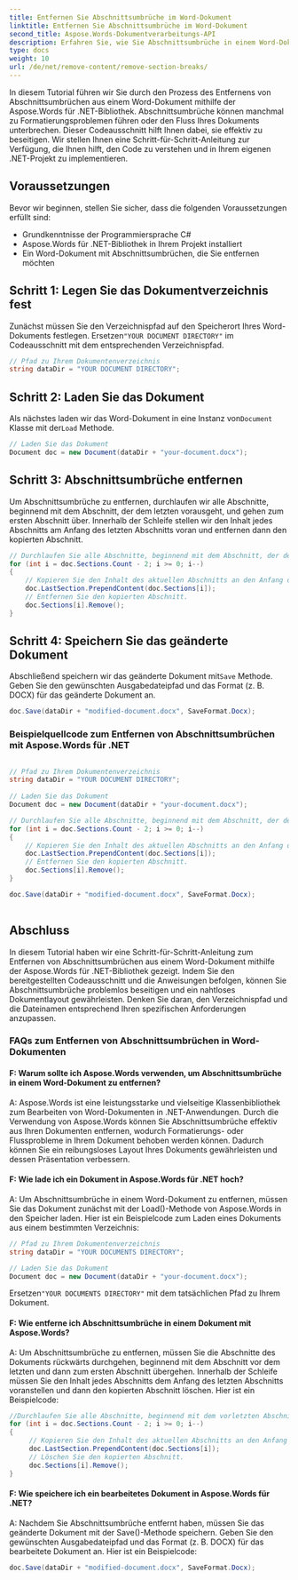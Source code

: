```yaml
---
title: Entfernen Sie Abschnittsumbrüche im Word-Dokument
linktitle: Entfernen Sie Abschnittsumbrüche im Word-Dokument
second_title: Aspose.Words-Dokumentverarbeitungs-API
description: Erfahren Sie, wie Sie Abschnittsumbrüche in einem Word-Dokument mithilfe der Aspose.Words-Bibliothek für .NET entfernen. Beseitigen Sie effektiv Abschnittsumbrüche, die die Formatierung Ihres Dokuments beeinträchtigen können.
type: docs
weight: 10
url: /de/net/remove-content/remove-section-breaks/
---
```

In diesem Tutorial führen wir Sie durch den Prozess des Entfernens von Abschnittsumbrüchen aus einem Word-Dokument mithilfe der Aspose.Words für .NET-Bibliothek. Abschnittsumbrüche können manchmal zu Formatierungsproblemen führen oder den Fluss Ihres Dokuments unterbrechen. Dieser Codeausschnitt hilft Ihnen dabei, sie effektiv zu beseitigen. Wir stellen Ihnen eine Schritt-für-Schritt-Anleitung zur Verfügung, die Ihnen hilft, den Code zu verstehen und in Ihrem eigenen .NET-Projekt zu implementieren.

## Voraussetzungen
Bevor wir beginnen, stellen Sie sicher, dass die folgenden Voraussetzungen erfüllt sind:
- Grundkenntnisse der Programmiersprache C#
- Aspose.Words für .NET-Bibliothek in Ihrem Projekt installiert
- Ein Word-Dokument mit Abschnittsumbrüchen, die Sie entfernen möchten

## Schritt 1: Legen Sie das Dokumentverzeichnis fest
 Zunächst müssen Sie den Verzeichnispfad auf den Speicherort Ihres Word-Dokuments festlegen. Ersetzen`"YOUR DOCUMENT DIRECTORY"` im Codeausschnitt mit dem entsprechenden Verzeichnispfad.

```csharp
// Pfad zu Ihrem Dokumentenverzeichnis
string dataDir = "YOUR DOCUMENT DIRECTORY";
```

## Schritt 2: Laden Sie das Dokument
 Als nächstes laden wir das Word-Dokument in eine Instanz von`Document` Klasse mit der`Load` Methode.

```csharp
// Laden Sie das Dokument
Document doc = new Document(dataDir + "your-document.docx");
```

## Schritt 3: Abschnittsumbrüche entfernen
Um Abschnittsumbrüche zu entfernen, durchlaufen wir alle Abschnitte, beginnend mit dem Abschnitt, der dem letzten vorausgeht, und gehen zum ersten Abschnitt über. Innerhalb der Schleife stellen wir den Inhalt jedes Abschnitts am Anfang des letzten Abschnitts voran und entfernen dann den kopierten Abschnitt.

```csharp
// Durchlaufen Sie alle Abschnitte, beginnend mit dem Abschnitt, der dem letzten vorausgeht, und fahren Sie mit dem ersten Abschnitt fort.
for (int i = doc.Sections.Count - 2; i >= 0; i--)
{
    // Kopieren Sie den Inhalt des aktuellen Abschnitts an den Anfang des letzten Abschnitts.
    doc.LastSection.PrependContent(doc.Sections[i]);
    // Entfernen Sie den kopierten Abschnitt.
    doc.Sections[i].Remove();
}
```

## Schritt 4: Speichern Sie das geänderte Dokument
 Abschließend speichern wir das geänderte Dokument mit`Save` Methode. Geben Sie den gewünschten Ausgabedateipfad und das Format (z. B. DOCX) für das geänderte Dokument an.

```csharp
doc.Save(dataDir + "modified-document.docx", SaveFormat.Docx);
```

### Beispielquellcode zum Entfernen von Abschnittsumbrüchen mit Aspose.Words für .NET
 
```csharp

// Pfad zu Ihrem Dokumentenverzeichnis
string dataDir = "YOUR DOCUMENT DIRECTORY"; 
 
// Laden Sie das Dokument
Document doc = new Document(dataDir + "your-document.docx");

// Durchlaufen Sie alle Abschnitte, beginnend mit dem Abschnitt, der dem letzten vorausgeht, und fahren Sie mit dem ersten Abschnitt fort.
for (int i = doc.Sections.Count - 2; i >= 0; i--)
{
	// Kopieren Sie den Inhalt des aktuellen Abschnitts an den Anfang des letzten Abschnitts.
	doc.LastSection.PrependContent(doc.Sections[i]);
	// Entfernen Sie den kopierten Abschnitt.
	doc.Sections[i].Remove();
}

doc.Save(dataDir + "modified-document.docx", SaveFormat.Docx);
        
```

## Abschluss
In diesem Tutorial haben wir eine Schritt-für-Schritt-Anleitung zum Entfernen von Abschnittsumbrüchen aus einem Word-Dokument mithilfe der Aspose.Words für .NET-Bibliothek gezeigt. Indem Sie den bereitgestellten Codeausschnitt und die Anweisungen befolgen, können Sie Abschnittsumbrüche problemlos beseitigen und ein nahtloses Dokumentlayout gewährleisten. Denken Sie daran, den Verzeichnispfad und die Dateinamen entsprechend Ihren spezifischen Anforderungen anzupassen.

### FAQs zum Entfernen von Abschnittsumbrüchen in Word-Dokumenten

#### F: Warum sollte ich Aspose.Words verwenden, um Abschnittsumbrüche in einem Word-Dokument zu entfernen?

A: Aspose.Words ist eine leistungsstarke und vielseitige Klassenbibliothek zum Bearbeiten von Word-Dokumenten in .NET-Anwendungen. Durch die Verwendung von Aspose.Words können Sie Abschnittsumbrüche effektiv aus Ihren Dokumenten entfernen, wodurch Formatierungs- oder Flussprobleme in Ihrem Dokument behoben werden können. Dadurch können Sie ein reibungsloses Layout Ihres Dokuments gewährleisten und dessen Präsentation verbessern.

#### F: Wie lade ich ein Dokument in Aspose.Words für .NET hoch?

A: Um Abschnittsumbrüche in einem Word-Dokument zu entfernen, müssen Sie das Dokument zunächst mit der Load()-Methode von Aspose.Words in den Speicher laden. Hier ist ein Beispielcode zum Laden eines Dokuments aus einem bestimmten Verzeichnis:

```csharp
// Pfad zu Ihrem Dokumentenverzeichnis
string dataDir = "YOUR DOCUMENTS DIRECTORY";

// Laden Sie das Dokument
Document doc = new Document(dataDir + "your-document.docx");
```

 Ersetzen`"YOUR DOCUMENTS DIRECTORY"` mit dem tatsächlichen Pfad zu Ihrem Dokument.

#### F: Wie entferne ich Abschnittsumbrüche in einem Dokument mit Aspose.Words?

A: Um Abschnittsumbrüche zu entfernen, müssen Sie die Abschnitte des Dokuments rückwärts durchgehen, beginnend mit dem Abschnitt vor dem letzten und dann zum ersten Abschnitt übergehen. Innerhalb der Schleife müssen Sie den Inhalt jedes Abschnitts dem Anfang des letzten Abschnitts voranstellen und dann den kopierten Abschnitt löschen. Hier ist ein Beispielcode:

```csharp
//Durchlaufen Sie alle Abschnitte, beginnend mit dem vorletzten Abschnitt und fahren Sie mit dem ersten Abschnitt fort.
for (int i = doc.Sections.Count - 2; i >= 0; i--)
{
     // Kopieren Sie den Inhalt des aktuellen Abschnitts an den Anfang des letzten Abschnitts.
     doc.LastSection.PrependContent(doc.Sections[i]);
     // Löschen Sie den kopierten Abschnitt.
     doc.Sections[i].Remove();
}
```

#### F: Wie speichere ich ein bearbeitetes Dokument in Aspose.Words für .NET?

A: Nachdem Sie Abschnittsumbrüche entfernt haben, müssen Sie das geänderte Dokument mit der Save()-Methode speichern. Geben Sie den gewünschten Ausgabedateipfad und das Format (z. B. DOCX) für das bearbeitete Dokument an. Hier ist ein Beispielcode:

```csharp
doc.Save(dataDir + "modified-document.docx", SaveFormat.Docx);
```